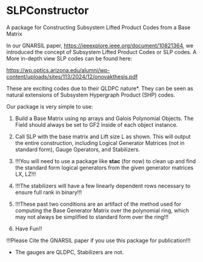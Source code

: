 # SLPConstructor
A package for Constructing Subsystem Lifted Product Codes from a Base Matrix

In our GNARSIL paper,  https://ieeexplore.ieee.org/document/10821364, we introduced the concept of Subsystem Lifted Product Codes or SLP codes. A More in-depth view SLP codes can be found here:

https://wp.optics.arizona.edu/alumni/wp-content/uploads/sites/113/2024/12/onovakthesis.pdf

These are exciting codes due to their QLDPC nature*. They can be seen as natural extensions of Subsystem Hypergraph Product (SHP) codes.

Our package is very simple to use:

  1. Build a Base Matrix using np arrays and Galois Polynomial Objects. The Field should always be set to GF2 inside of each object instance.

  2. Call SLP with the base matrix and Lift size L as shown. This will output the entire construction, including  Logical Generator Matrices (not in standard form), Gauge Operators, and Stabilizers.
     
  4. !!!You will need to use a package like **stac** (for now) to clean up and find the standard form logical generators from the given generator matrices LX, LZ!!!
     
  6. !!!The stabilizers will have a few linearly dependent rows necessary to ensure full rank in binary!!!
  7. !!!These past two conditions are an artifact of the method used for computing the Base Generator Matrix over the polynomial ring, which may not always be simplified to standard form over the ring!!!

  8. Have Fun!!

!!!Please Cite the GNARSIL paper if you use this package for publication!!!

* The gauges are QLDPC, Stabilizers are not.
